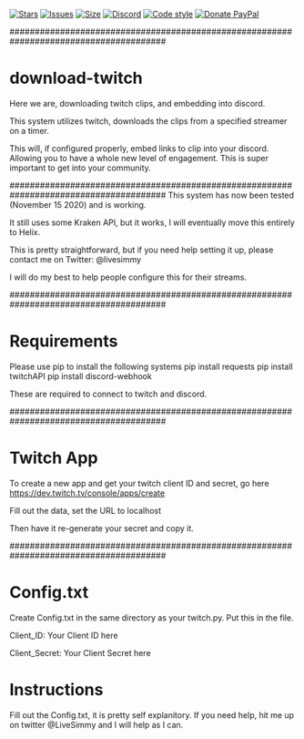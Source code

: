 [![Stars](https://img.shields.io/github/stars/canadianzombies/download-twitch.svg?style=plastic)](https://github.com/canadianzombies/download-twitch/stargazers)
[![Issues](https://img.shields.io/github/issues/canadianzombies/download-twitch?style=plastic)](https://github.com/canadianzombies/download-twitch/issues)
[![Size](https://img.shields.io/github/repo-size/canadianzombies/download-twitch.svg?style=plastic)](https://github.com/canadianzombies/download-twitch)
[![Discord](https://img.shields.io/discord/234145231359049729?style=plastic)](https://discord.gg/bCsV7km9PE)
[![Code style](https://img.shields.io/badge/code%20style-black-000000.svg?style=plastic)](https://github.com/psf/black)
[![Donate PayPal](https://img.shields.io/badge/donate-paypal-blue.svg?style=plastic)](https://www.paypal.me/simmydizzle)

#######################################################################################
# download-twitch
Here we are, downloading twitch clips, and embedding into discord.

This system utilizes twitch, downloads the clips from a specified streamer on a timer. 

This will, if configured properly, embed links to clip into your discord. Allowing you to
have a whole new level of engagement. This is super important to get into your community.

#######################################################################################
This system has now been tested (November 15 2020) and is working. 

It still uses some Kraken API, but it works, I will eventually move this entirely to Helix.

This is pretty straightforward, but if you need help setting it up, please contact me on Twitter: @livesimmy

I will do my best to help people configure this for their streams.

#######################################################################################
# Requirements
Please use pip to install the following systems
pip install requests
pip install twitchAPI
pip install discord-webhook

These are required to connect to twitch and discord.

#######################################################################################
# Twitch App
To create a new app and get your twitch client ID and secret, go here https://dev.twitch.tv/console/apps/create

Fill out the data, set the URL to localhost

Then have it re-generate your secret and copy it.

#######################################################################################
# Config.txt
Create Config.txt in the same directory as your twitch.py.
Put this in the file.

Client_ID: Your Client ID here

Client_Secret: Your Client Secret here


# Instructions

Fill out the Config.txt, it is pretty self explanitory. If you need help, hit me up on twitter @LiveSimmy and I will help as I can.

